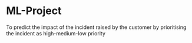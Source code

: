 # ML-Project
To predict the impact of the incident raised by the customer by prioritising the incident as high-medium-low priority
